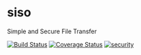 # siso
Simple and Secure File Transfer

[![Build Status](https://travis-ci.org/rkokkelk/siso.svg?branch=master)](https://travis-ci.org/rkokkelk/siso) [![Coverage Status](https://coveralls.io/repos/rkokkelk/siso/badge.svg?branch=master&service=github)](https://coveralls.io/github/rkokkelk/siso?branch=master) [![security](https://hakiri.io/github/rkokkelk/siso/master.svg)](https://hakiri.io/github/rkokkelk/siso/master)